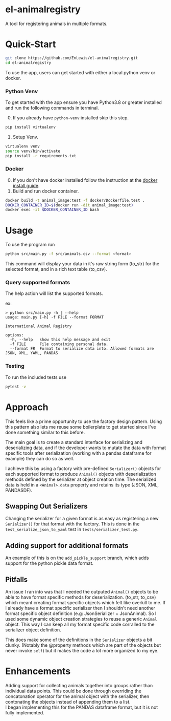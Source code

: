 # el-animalregistry
A tool for registering animals in multiple formats.

# Quick-Start
```bash
git clone https://github.com/EnLewis/el-animalregistry.git
cd el-animalregistry
```
To use the app, users can get started with either a local python venv or docker.
### Python Venv
To get started with the app ensure you have Python3.8 or greater installed and run the following commands in terminal.  

0. If you already have `python-venv` installed skip this step.
```bash
pip install virtualenv
```
1. Setup Venv.
```bash
virtualenv venv
source venv/bin/activate
pip install -r requirements.txt
```

### Docker
0. If you don't have docker installed follow the instruction at the [docker install guide](https://docs.docker.com/engine/install/ubuntu/).
1. Build and run docker container.
```bash
docker build -t animal_image:test -f docker/Dockerfile.test .
DOCKER_CONTAINER_ID=$(docker run -dit animal_image:test)
docker exec -it $DOCKER_CONTAINER_ID bash
```
# Usage
To use the program run
```bash
python src/main.py -f src/animals.csv --format <format>
```
This command will display your data in it's raw string form (to_str) for the selected format, and in a rich text table (to_csv). 

### Query supported formats
The help action will list the supported formats.  

ex:
```
> python src/main.py -h | --help
usage: main.py [-h] -f FILE --format FORMAT

International Animal Registry

options:
  -h, --help   show this help message and exit
  -f FILE      File containing personal data.
  --format FR  Format to serialize data into. Allowed formats are JSON, XML, YAML, PANDAS
```
### Testing 
To run the included tests use
```bash
pytest -v
```

# Approach
This feels like a prime opportunity to use the factory design pattern. Using this pattern also lets me reuse some boilerplate to get started since I've done something similar to this before.  

The main goal is to create a standard interface for serializing and deserializing data, and if the developer wants to mutate the data with format specific tools after serialization (working with a pandas dataframe for example) they can do so as well.  

I achieve this by using a factory with pre-defined `Serializer()` objects for each supported format to produce `Animal()` objects with deserialization methods defined by the serializer at object creation time. The serialized data is held in a `<Animal>.data` property and retains its type (JSON, XML, PANDASDF).

## Swapping Out Serializers
Changing the serializer for a given format is as easy as registering a new `Serializer()` for that format with the factory. This is done in the `test_serialize_json_to_yaml` test in `tests/serializer_test.py`. 

## Adding support for additional formats
An example of this is on the `add_pickle_support` branch, which adds support for the python pickle data format.

## Pitfalls
An issue I ran into was that I needed the outputed `Animal()` objects to be able to have format specific methods for deserialization. (to_str, to_csv) which meant creating format specific objects which felt like overkill to me. If I already have a format specific serializer then I shouldn't need another format specific object definition (e.g: JsonSerializer + JsonAnimal). So I used some dynamic object creation strategies to reuse a generic `Animal` object. This way I can keep all my format specific code corralled to the serializer object definition.   

This does make some of the definitions in the `Serializer` objects a bit clunky. (Notably the @property methods which are part of the objects but never invoke `self`) but it makes the code a lot more organized to my eye.

# Enhancements
Adding support for collecting animals together into groups rather than individual data points. This could be done through overriding the concatonation operator for the animal object with the serializer, then contonating the objects instead of appending them to a list.  
I began implementing this for the PANDAS dataframe format, but it is not fully implemented.
